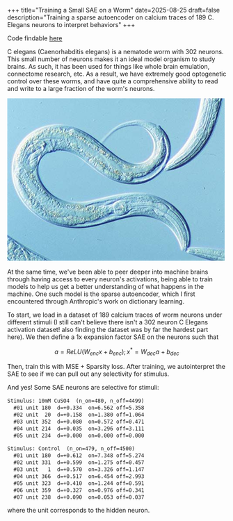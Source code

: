 +++
title="Training a Small SAE on a Worm"
date=2025-08-25
draft=false
description="Training a sparse autoencoder on calcium traces of 189 C. Elegans neurons to interpret behaviors"
+++

Code findable [here](https://github.com/skunnavakkam/worm-sae)

C elegans (Caenorhabditis elegans) is a nematode worm with 302 neurons. This small number of neurons makes it an ideal model organism to study brains. As such, it has been used for things like whole brain emulation, connectome research, etc. As a result, we have extremely good optogenetic control over these worms, and have quite a comprehensive ability to read and write to a large fraction of the worm's neurons.

![C elegans](c-elegans.jpg)

At the same time, we've been able to peer deeper into machine brains through having access to every neuron's activations, being able to train models to help us get a better understanding of what happens in the machine. One such model is the sparse autoencoder, which I first encountered through Anthropic's work on dictionary learning.

To start, we load in a dataset of 189 calcium traces of worm neurons under different stimuli (I still can't believe there isn't a 302 neuron C Elegans activation dataset! also finding the dataset was by far the hardest part here). We then define a 1x expansion factor SAE on the neurons such that

$$
a = ReLU(W_{enc} x + b_{enc}); x^* = W_{dec} a + b_{dec}
$$

Then, train this with MSE + Sparsity loss. After training, we autointerpret the SAE to see if we can pull out any selectivity for stimulus.

And yes! Some SAE neurons are selective for stimuli:

```
Stimulus: 10mM CuSO4  (n_on=480, n_off=4499)
  #01 unit 180  d=+0.334  on=6.562 off=5.358
  #02 unit  20  d=+0.158  on=1.380 off=1.064
  #03 unit 352  d=+0.080  on=0.572 off=0.471
  #04 unit 214  d=+0.035  on=3.296 off=3.111
  #05 unit 234  d=+0.000  on=0.000 off=0.000
```

```
Stimulus: Control  (n_on=479, n_off=4500)
  #01 unit 180  d=+0.612  on=7.348 off=5.274
  #02 unit 331  d=+0.599  on=1.275 off=0.457
  #03 unit   1  d=+0.570  on=3.326 off=1.147
  #04 unit 366  d=+0.517  on=6.454 off=2.993
  #05 unit 323  d=+0.410  on=1.244 off=0.591
  #06 unit 359  d=+0.327  on=0.976 off=0.341
  #07 unit 238  d=+0.090  on=0.053 off=0.037
```

where the unit corresponds to the hidden neuron.
